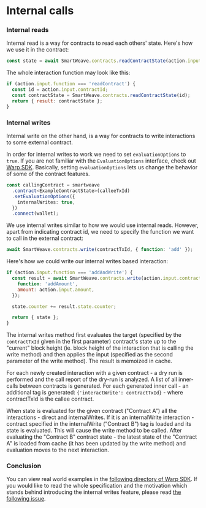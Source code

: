 # Internal calls

### Internal reads

Internal read is a way for contracts to read each others' state. Here's how we use it in the contract:

```js
const state = await SmartWeave.contracts.readContractState(action.input.contractId);
```

The whole interaction function may look like this:

```js
if (action.input.function === 'readContract') {
  const id = action.input.contractId;
  const contractState = SmartWeave.contracts.readContractState(id);
  return { result: contractState };
}
```

### Internal writes

Internal write on the other hand, is a way for contracts to write interactions to some external contract.

In order for internal writes to work we need to set `evaluationOptions` to `true`. If you are not familiar with the `EvaluationOptions` interface, check out [Warp SDK](https://github.com/warp-contracts/warp/blob/main/src/core/modules/StateEvaluator.ts#L123). Basically, setting `evaluationOptions` lets us change the behavior of some of the contract features.

```ts
const callingContract = smartweave
  .contract<ExampleContractState>(calleeTxId)
  .setEvaluationOptions({
    internalWrites: true,
  })
  .connect(wallet);
```

We use internal writes similar to how we would use internal reads. However, apart from indicating contract id, we need to specify the function we want to call in the external contract:

```js
await SmartWeave.contracts.write(contractTxId, { function: 'add' });
```

Here's how we could write our internal writes based interaction:

```js
if (action.input.function === 'addAndWrite') {
  const result = await SmartWeave.contracts.write(action.input.contractId, {
    function: 'addAmount',
    amount: action.input.amount,
  });

  state.counter += result.state.counter;

  return { state };
}
```

The internal writes method first evaluates the target (specified by the `contractTxId` given in the first parameter) contract's state up to the "current" block height (ie. block height of the interaction that is calling the write method) and then applies the input (specified as the second parameter of the write method). The result is memoized in cache.

For each newly created interaction with a given contract - a dry run is performed and the call report of the dry-run is analyzed. A list of all inner-calls between contracts is generated. For each generated inner call - an additional tag is generated: `{'interactWrite': contractTxId}` - where contractTxId is the callee contract.

When state is evaluated for the given contract ("Contract A") all the interactions - direct and internalWrites. If it is an internalWrite interaction - contract specified in the internalWrite ("Contract B") tag is loaded and its state is evaluated. This will cause the write method to be called. After evaluating the "Contract B" contract state - the latest state of the "Contract A" is loaded from cache (it has been updated by the write method) and evaluation moves to the next interaction.

### Conclusion

You can view real world examples in the [following directory of Warp SDK](https://github.com/warp-contracts/warp/tree/main/src/__tests__/integration/internal-writes). If you would like to read the whole specification and the motivation which stands behind introducing the internal writes feature, please read [the following issue](https://github.com/warp-contracts/warp/issues/37).
